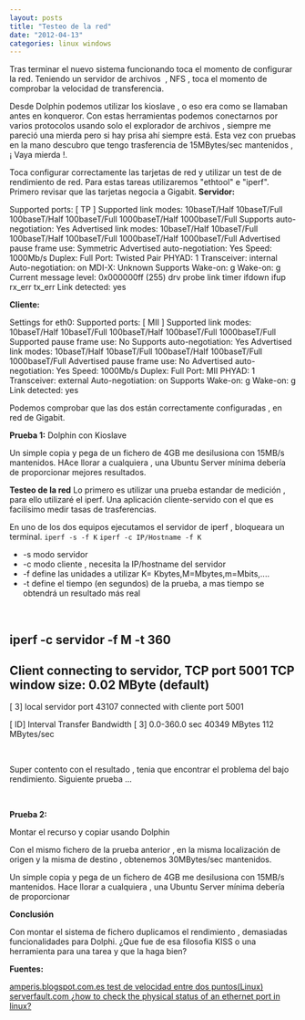```yaml
---
layout: posts
title: "Testeo de la red"
date: "2012-04-13"
categories: linux windows
---
```


Tras terminar el nuevo sistema funcionando toca el momento de configurar la red. Teniendo un servidor de archivos  , NFS , toca el momento de comprobar la velocidad de transferencia.

Desde Dolphin podemos utilizar los kioslave , o eso era como se llamaban antes en konqueror. Con estas herramientas podemos conectarnos por varios protocolos usando solo el explorador de archivos , siempre me pareció una mierda pero si hay prisa ahí siempre está. Esta vez con pruebas en la mano descubro que tengo trasferencia de 15MBytes/sec mantenidos , ¡ Vaya mierda !.

Toca configurar correctamente las tarjetas de red y utilizar un test de de rendimiento de red. Para estas tareas utilizaremos "ethtool" e "iperf". Primero revisar que las tarjetas negocia a Gigabit. **Servidor:**

Supported ports: \[ TP \]
Supported link modes: 10baseT/Half 10baseT/Full
100baseT/Half 100baseT/Full
1000baseT/Half 1000baseT/Full
Supports auto-negotiation: Yes
Advertised link modes: 10baseT/Half 10baseT/Full
100baseT/Half 100baseT/Full
1000baseT/Half 1000baseT/Full
Advertised pause frame use: Symmetric
Advertised auto-negotiation: Yes
Speed: 1000Mb/s
Duplex: Full
Port: Twisted Pair
PHYAD: 1
Transceiver: internal
Auto-negotiation: on
MDI-X: Unknown
Supports Wake-on: g
Wake-on: g
Current message level: 0x000000ff (255)
drv probe link timer ifdown ifup rx\_err tx\_err
Link detected: yes

 **Cliente:**

Settings for eth0:
        Supported ports: \[ MII \]
        Supported link modes:   10baseT/Half 10baseT/Full
                                100baseT/Half 100baseT/Full
                                1000baseT/Full
        Supported pause frame use: No
        Supports auto-negotiation: Yes
        Advertised link modes:  10baseT/Half 10baseT/Full
                                100baseT/Half 100baseT/Full
                                1000baseT/Full
        Advertised pause frame use: No
        Advertised auto-negotiation: Yes
        Speed: 1000Mb/s
        Duplex: Full
        Port: MII
        PHYAD: 1
        Transceiver: external
        Auto-negotiation: on
        Supports Wake-on: g
        Wake-on: g
        Link detected: yes

Podemos comprobar que las dos están correctamente configuradas , en red de Gigabit.

**Prueba 1:** Dolphin con Kioslave

Un simple copia y pega de un fichero de 4GB me desilusiona con 15MB/s mantenidos. HAce llorar a cualquiera , una Ubuntu Server mínima debería de proporcionar mejores resultados.

**Testeo de la red** Lo primero es utilizar una prueba estandar de medición , para ello utilizaré el iperf. Una aplicación cliente-servido con el que es facilísimo medir tasas de trasferencias.

En uno de los dos equipos ejecutamos el servidor de iperf , bloqueara un terminal. `iperf -s -f K` `iperf -c IP/Hostname -f K`

- \-s modo servidor
- \-c modo cliente , necesita la IP/hostname del servidor
- \-f define las unidades a utilizar K= Kbytes,M=Mbytes,m=Mbits,....
- \-t define el tiempo (en segundos) de la prueba, a mas tiempo se obtendrá un resultado más real

 

iperf -c servidor -f M -t 360
------------------------------------------------------------
Client connecting to servidor, TCP port 5001
TCP window size: 0.02 MByte (default)
------------------------------------------------------------
\[  3\] local servidor port 43107 connected with cliente port 5001
 
\[ ID\] Interval       Transfer     Bandwidth
\[  3\]  0.0-360.0 sec  40349 MBytes   112 MBytes/sec

 

Super contento con el resultado , tenia que encontrar el problema del bajo rendimiento. Siguiente prueba ...

 

**Prueba 2:**

Montar el recurso y copiar usando Dolphin

Con el mismo fichero de la prueba anterior , en la misma localización de origen y la misma de destino , obtenemos 30MBytes/sec mantenidos.

Un simple copia y pega de un fichero de 4GB me desilusiona con 15MB/s mantenidos. Hace llorar a cualquiera , una Ubuntu Server mínima debería de proporcionar

**Conclusión**

Con montar el sistema de fichero duplicamos el rendimiento , demasiadas funcionalidades para Dolphi. ¿Que fue de esa filosofia KISS o una herramienta para una tarea y que la haga bien?

**Fuentes:**

[amperis.blogspot.com.es test de velocidad entre dos puntos(Linux)](https://amperis.blogspot.com.es/2010/06/test-de-velocidad-entre-dos-puntos-de.html) [serverfault.com ¿how to check the physical status of an ethernet port in linux?](https://serverfault.com/questions/15776/how-to-check-the-physical-status-of-an-ethernet-port-in-linux)
